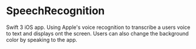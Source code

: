 # SpeechRecognition
Swift 3 iOS app. Using Apple's voice recognition to transcribe a users voice to text and displays ont the screen. Users can also change the background color by speaking to the app.
